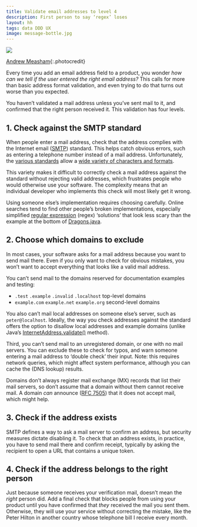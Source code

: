 ```yaml
---
title: Validate email addresses to level 4
description: First person to say ‘regex’ loses
layout: hh
tags: data DDD UX
image: message-bottle.jpg
---
```


![](message-bottle.jpg)

[Andrew Measham](https://unsplash.com/photos/ag2X3zpvPKk){:.photocredit}

Every time you add an email address field to a product, you wonder _how can we tell if the user entered the right email address?_
This calls for more than basic address format validation, and even trying to do that turns out worse than you expected.

You haven’t validated a mail address unless you’ve sent mail to it, and confirmed that the right person received it.
This validation has four levels.

## 1. Check against the SMTP standard

When people enter a mail address, check that the address complies with the Internet email ([SMTP](https://en.wikipedia.org/wiki/Simple_Mail_Transfer_Protocol)) standard.
This helps catch obvious errors, such as entering a telephone number instead of a mail address.
Unfortunately, the [various standards](https://en.wikipedia.org/wiki/Email_address#Standards_documents) allow a 
[wide variety of characters and formats](https://en.wikipedia.org/wiki/Email_address#Examples).

This variety makes it difficult to correctly check a mail address against the standard without rejecting valid addresses, which frustrates people who would otherwise use your software.
The complexity means that an individual developer who implements this check will most likely get it wrong.

Using someone else’s implementation requires choosing carefully.
Online searches tend to find other people’s broken implementations, especially simplified 
[regular expression](https://en.wikipedia.org/wiki/Regular_expression) (regex) ‘solutions’ that look less scary than the example at the bottom of
[Dragons.java](https://github.com/bbottema/email-rfc2822-validator/blob/master/src/main/java/org/hazlewood/connor/bottema/emailaddress/Dragons.java).

## 2. Choose which domains to exclude

In most cases, your software asks for a mail address because you want to send mail there.
Even if you only want to check for obvious mistakes, you won’t want to accept everything that looks like a valid mail address.

You can’t send mail to the domains reserved for documentation examples and testing:

* `.test` `.example` `.invalid` `.localhost` top-level domains
* `example.com` `example.net` `example.org` second-level domains

You also can’t mail local addresses on someone else’s server, such as `peter@localhost`.
Ideally, the way you check addresses against the standard offers the option to disallow local addresses and example domains
(unlike Java’s [InternetAddress.validate()](https://docs.oracle.com/javaee/7/api/javax/mail/internet/InternetAddress.html#validate--) method).

Third, you can’t send mail to an unregistered domain, or one with no mail servers.
You can exclude these to check for typos, and warn someone entering a mail address to ‘double check’ their input.
Note: this requires network queries, which might affect system performance, although you can cache the (DNS lookup) results.

Domains don’t always register mail exchange (MX) records that list their mail servers, so don’t assume that a domain without them cannot receive mail.
A domain _can_ announce ([RFC 7505](https://tools.ietf.org/html/rfc7505)) that it does not accept mail, which might help.

## 3. Check if the address exists

SMTP defines a way to ask a mail server to confirm an address, but security measures dictate disabling it.
To check that an address exists, in practice, you have to send mail there and confirm receipt, typically by asking the recipient to open a URL that contains a unique token.

## 4. Check if the address belongs to the right person

Just because someone receives your verification mail, doesn’t mean the _right_ person did.
Add a final check that blocks people from using your product until you have confirmed that _they_ received the mail you sent them.
Otherwise, they will use your service without correcting the mistake, like the Peter Hilton in another country whose telephone bill I receive every month.
